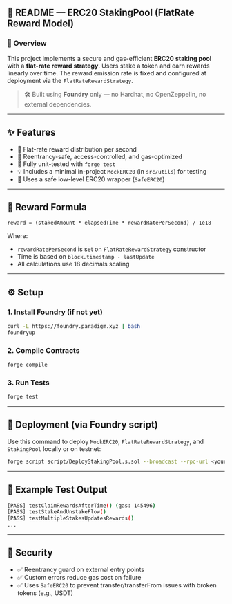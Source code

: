 
## 📘 README — ERC20 StakingPool (FlatRate Reward Model)

### 🔐 Overview

This project implements a secure and gas-efficient **ERC20 staking pool** with a **flat-rate reward strategy**. Users stake a token and earn rewards linearly over time. The reward emission rate is fixed and configured at deployment via the `FlatRateRewardStrategy`.

> 🛠 Built using **Foundry** only — no Hardhat, no OpenZeppelin, no external dependencies.

---

## ✨ Features

* 🧱 Flat-rate reward distribution per second
* 🔐 Reentrancy-safe, access-controlled, and gas-optimized
* 🧪 Fully unit-tested with `forge test`
* 💡 Includes a minimal in-project `MockERC20` (in `src/utils`) for testing
* 🧰 Uses a safe low-level ERC20 wrapper (`SafeERC20`)

---

## 🧠 Reward Formula

```solidity
reward = (stakedAmount * elapsedTime * rewardRatePerSecond) / 1e18
```

Where:

* `rewardRatePerSecond` is set on `FlatRateRewardStrategy` constructor
* Time is based on `block.timestamp - lastUpdate`
* All calculations use 18 decimals scaling

---



## ⚙️ Setup

### 1. Install Foundry (if not yet)

```bash
curl -L https://foundry.paradigm.xyz | bash
foundryup
```

### 2. Compile Contracts

```bash
forge compile
```

### 3. Run Tests

```bash
forge test 
```

---

## 🚀 Deployment (via Foundry script)

Use this command to deploy `MockERC20`, `FlatRateRewardStrategy`, and `StakingPool` locally or on testnet:

```bash
forge script script/DeployStakingPool.s.sol --broadcast --rpc-url <your_rpc_url> --private-key <your_private_key>
```

---

## 🧪 Example Test Output

```bash
[PASS] testClaimRewardsAfterTime() (gas: 145496)
[PASS] testStakeAndUnstakeFlow()
[PASS] testMultipleStakesUpdatesRewards()
...
```

---

## 🔐 Security

* ✅ Reentrancy guard on external entry points
* ✅ Custom errors reduce gas cost on failure
* ✅ Uses `SafeERC20` to prevent transfer/transferFrom issues with broken tokens (e.g., USDT)
